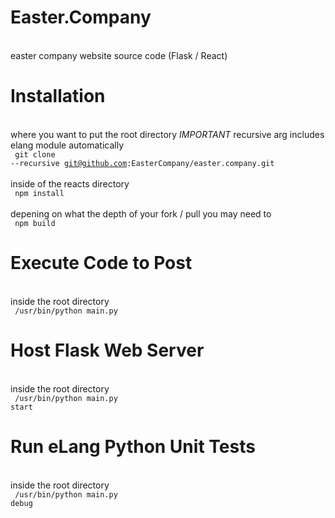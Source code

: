 # Easter.Company
<br> easter company website source code (Flask / React) <br>

# Installation
<br> where you want to put the root directory *IMPORTANT* recursive arg includes elang module automatically <br>
<code> git clone --recursive git@github.com:EasterCompany/easter.company.git </code>
<br> inside of the reacts directory <br>
<code> npm install </code>
<br> depening on what the depth of your fork / pull you may need to <br>
<code> npm build </code>

# Execute Code to Post
<br> inside the root directory <br>
<code> /usr/bin/python main.py </code>

# Host Flask Web Server
<br> inside the root directory <br>
<code> /usr/bin/python main.py start </code>

# Run eLang Python Unit Tests
<br> inside the root directory <br>
<code> /usr/bin/python main.py debug </code>
